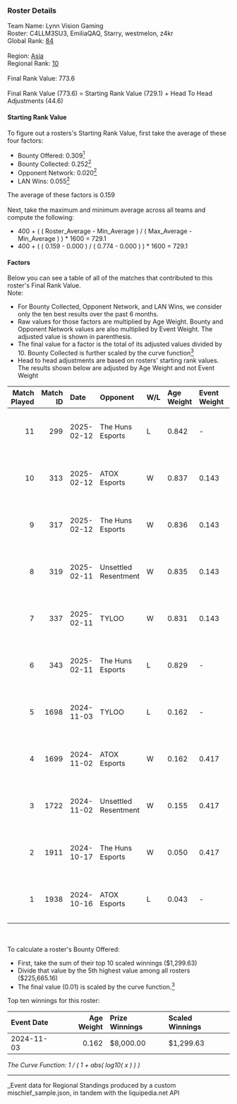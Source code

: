 ### Roster Details<br />
Team Name: Lynn Vision Gaming<br />
Roster: C4LLM3SU3, EmiliaQAQ, Starry, westmelon, z4kr<br />
Global Rank: [84](../../standings_global_2025_04_07.md)<br />
<br />
Region: [Asia]( ../../standings_asia_2025_04_07.md)<br />
Regional Rank: [10]( ../../standings_asia_2025_04_07.md)<br />
<br />
Final Rank Value:  773.6<br />
<br />
Final Rank Value (773.6) = Starting Rank Value (729.1) + Head To Head Adjustments (44.6)<br />

#### Starting Rank Value<br />
To figure out a rosters's Starting Rank Value, first take the average of these four factors:<br />
- Bounty Offered: 0.309[<sup>1</sup>](#table2)
- Bounty Collected: 0.252[<sup>2</sup>](#table1)
- Opponent Network: 0.020[<sup>2</sup>](#table1)
- LAN Wins: 0.055[<sup>2</sup>](#table1)

The average of these factors is 0.159<br />
<br />
Next, take the maximum and minimum average across all teams and compute the following:<br />
- 400 + ( ( Roster_Average - Min_Average ) / ( Max_Average - Min_Average ) ) * 1600 = 729.1
- 400 + ( ( 0.159 - 0.000 ) / ( 0.774 - 0.000 ) ) * 1600 = 729.1


#### Factors<br />
Below you can see a table of all of the matches that contributed to this roster's Final Rank Value.<br />
Note:<br />

- For Bounty Collected, Opponent Network, and LAN Wins, we consider only the ten best results over the past 6 months.
- Raw values for those factors are multiplied by Age Weight. Bounty and Opponent Network values are also multiplied by Event Weight. The adjusted value is shown in parenthesis.
- The final value for a factor is the total of its adjusted values divided by 10. Bounty Collected is further scaled by the curve function[<sup>3</sup>](#curveFunction)
- Head to head adjustments are based on rosters' starting rank values. The results shown below are adjusted by Age Weight and not Event Weight
<span id="table1"></span><br />


| Match Played | Match ID | Date       | Opponent             | W/L | Age Weight | Event Weight | Bounty Collected | Opponent Network | LAN Wins  | H2H Adj. | Roster                                        |
| -: | -: | :- | :- | :- | :- | :- | :- | :- | :- | -: | :- |
|           11 |      299 | 2025-02-12 | The Huns Esports     | L   | 0.842      | -            | -                | -                | -         |   -10.38 | C4LLM3SU3, EmiliaQAQ, Starry, westmelon, z4kr |
|           10 |      313 | 2025-02-12 | ATOX Esports         | W   | 0.837      | 0.143        | 0.052 (0.006)    | 0.683 (0.082)    | 0 (0.000) |    20.47 | C4LLM3SU3, EmiliaQAQ, Starry, westmelon, z4kr |
|            9 |      317 | 2025-02-12 | The Huns Esports     | W   | 0.836      | 0.143        | 0.019 (0.002)    | 0.455 (0.054)    | 0 (0.000) |    17.12 | C4LLM3SU3, EmiliaQAQ, Starry, westmelon, z4kr |
|            8 |      319 | 2025-02-11 | Unsettled Resentment | W   | 0.835      | 0.143        | 0.002 (0.000)    | 0.215 (0.026)    | 0 (0.000) |    11.42 | C4LLM3SU3, EmiliaQAQ, Starry, westmelon, z4kr |
|            7 |      337 | 2025-02-11 | TYLOO                | W   | 0.831      | 0.143        | 0.011 (0.001)    | 0.160 (0.019)    | 0 (0.000) |    12.51 | C4LLM3SU3, EmiliaQAQ, Starry, westmelon, z4kr |
|            6 |      343 | 2025-02-11 | The Huns Esports     | L   | 0.829      | -            | -                | -                | -         |    -8.20 | C4LLM3SU3, EmiliaQAQ, Starry, westmelon, z4kr |
|            5 |     1698 | 2024-11-03 | TYLOO                | L   | 0.162      | -            | -                | -                | -         |    -2.71 | afufu, EmiliaQAQ, flying, westmelon, z4kr     |
|            4 |     1699 | 2024-11-02 | ATOX Esports         | W   | 0.162      | 0.417        | 0.004 (0.000)    | 0.013 (0.001)    | 1 (0.162) |     2.03 | afufu, EmiliaQAQ, flying, westmelon, z4kr     |
|            3 |     1722 | 2024-11-02 | Unsettled Resentment | W   | 0.155      | 0.417        | 0.002 (0.000)    | 0.215 (0.014)    | 1 (0.155) |     2.04 | afufu, EmiliaQAQ, flying, westmelon, z4kr     |
|            2 |     1911 | 2024-10-17 | The Huns Esports     | W   | 0.050      | 0.417        | 0.019 (0.000)    | 0.455 (0.009)    | 1 (0.050) |     1.10 | afufu, EmiliaQAQ, flying, westmelon, z4kr     |
|            1 |     1938 | 2024-10-16 | ATOX Esports         | L   | 0.043      | -            | -                | -                | -         |    -0.81 | afufu, EmiliaQAQ, flying, westmelon, z4kr     |

<br />
<span id="table2"></span><br />
To calculate a roster's Bounty Offered:<br />

- First, take the sum of their top 10 scaled winnings ($1,299.63)
- Divide that value by the 5th highest value among all rosters ($225,665.16)
- The final value (0.01) is scaled by the curve function.[<sup>3</sup>](#curveFunction)

Top ten winnings for this roster:<br />

| Event Date | Age Weight | Prize Winnings | Scaled Winnings |
| :- | -: | :- | :- |
| 2024-11-03 |      0.162 | $8,000.00      | $1,299.63       |


<span id="curveFunction"></span>_The Curve Function: 1 / ( 1 + abs( log10( x ) ) )_<br />

---
_Event data for Regional Standings produced by a custom mischief_sample.json, in tandem with the liquipedia.net API<br />
